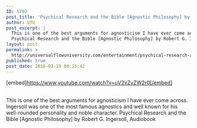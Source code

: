 ```yaml
---
ID: 5702
post_title: 'Psychical Research and the Bible [Agnostic Philosophy] by Robert G. Ingersoll, Audiobook'
author: UfU
post_excerpt: |
  This is one of the best arguments for agnosticism I have ever come across. Ingersoll was one of the most famous agnostics and well known for his well-rounded personality and noble character.
  Psychical Research and the Bible [Agnostic Philosophy] by Robert G. Ingersoll, Audiobook
layout: post
permalink: >
  http://universalflowuniversity.com/entertainment/psychical-research-and-the-bible-agnostic-philosophy-by-robert-g-ingersoll-audiobook/
published: true
post_date: 2016-02-19 00:15:42
---
```

[embed]https://www.youtube.com/watch?v=uV2vZyZW2r0[/embed]</br></br>
<p>This is one of the best arguments for agnosticism I have ever come across. Ingersoll was one of the most famous agnostics and well known for his well-rounded personality and noble character. 
Psychical Research and the Bible [Agnostic Philosophy] by Robert G. Ingersoll, Audiobook</p>